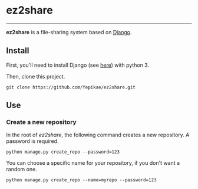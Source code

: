 # ez2share
----

__ez2share__ is a file-sharing system based on [Django](https://www.djangoproject.com/).

## Install

First, you'll need to install Django (see [here](https://www.djangoproject.com/download/)) with python 3.

Then, clone this project.
```
git clone https://github.com/Yepikae/ez2share.git
```


## Use

### Create a new repository

In the root of *ez2share*, the following command creates a new repository. A password is required.

```
python manage.py create_repo --password=123
```

You can choose a specific name for your repository, if you don't want a random one.

```
python manage.py create_repo --name=myrepo --password=123
```
